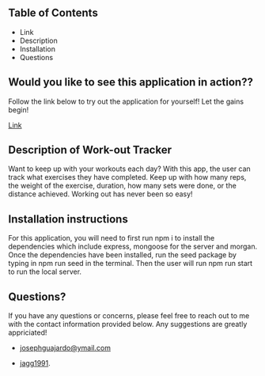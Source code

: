 
## Table of Contents


- Link
- Description
- Installation
- Questions


## Would you like to see this application in action??

Follow the link below to try out the application for yourself! Let the gains begin!

[Link](https://desolate-hamlet-96794.herokuapp.com/?id=60833f61b3de2100159795ab)

## Description of Work-out Tracker


Want to keep up with your workouts each day? With this app, the user can track what exercises they have completed. Keep up with how many reps, the weight of the exercise, duration, how many sets were done, or the distance achieved. Working out has never been so easy! 

## Installation instructions

For this application, you will need to first run npm i to install the dependencies which include express, mongoose for the server and morgan. Once the dependencies have been installed, run the seed package by typing in npm run seed in the terminal. Then the user will run npm run start to run the local server. 




## Questions?

If you have any questions or concerns, please feel free to reach out to me with the contact information provided below. Any suggestions are greatly appriciated!


- [josephguajardo@ymail.com](josephguajardo@ymail.com)

- [jagg1991](jagg1991).


